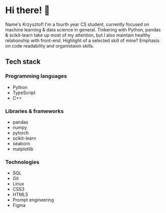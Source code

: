 # Hi there! 🥑

Name's Krzysztof! 
I'm a fourth year CS student, currently focused on machine learning & data science in general. Tinkering with Python, pandas & scikit-learn take up most of my attention, but I also maintain healthy relationship with front-end. 
Highlight of a selected skill of mine? Emphasis on code readability and organistaion skills.

## Tech stack
### Programming languages
- Python
- TypeScript
- C++

### Libraries & frameworks
- pandas
- numpy
- pytorch
- scikit-learn
- seaborn
- matplotlib

### Technologies
- SQL
- Git
- Linux
- CSS3
- HTML5
- Prompt engineering
- Figma
